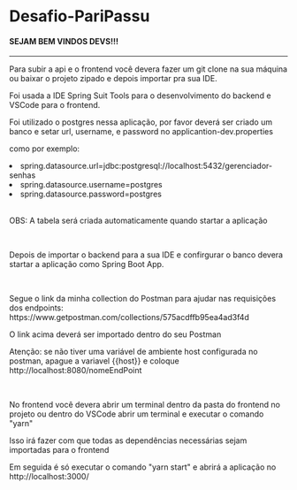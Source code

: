 # Desafio-PariPassu
<h4>SEJAM BEM VINDOS DEVS!!!</h4>
<hr/>
<p>Para subir a api e o frontend você devera fazer um git clone na sua máquina ou baixar o projeto zipado e depois importar pra sua IDE.</p>
<p>Foi usada a IDE Spring Suit Tools para o desenvolvimento do backend e VSCode para o frontend.</p>
<p>Foi utilizado o postgres nessa aplicação, por favor deverá ser criado um banco e setar url, username, e password no applicantion-dev.properties</p>
<p>como por exemplo:</p>
<li>spring.datasource.url=jdbc:postgresql://localhost:5432/gerenciador-senhas</li>
<li>spring.datasource.username=postgres</li>
<li>spring.datasource.password=postgres</li>
<br/>
<p>OBS: A tabela será criada automaticamente quando startar a aplicação<p/>
<br/>
<p>Depois de importar o backend para a sua IDE e confirgurar o banco devera startar a aplicação como Spring Boot App.</p>
<br/>
<p>Segue o link da minha collection do Postman para ajudar nas requisições dos endpoints: https://www.getpostman.com/collections/575acdffb95ea4ad3f4d</p>
<p>O link acima deverá ser importado dentro do seu Postman</p>
<p>Atenção: se não tiver uma variável de ambiente host configurada no postman, apague a variavel {{host}} e coloque http://localhost:8080/nomeEndPoint</p>
<br/>
<p>No frontend você devera abrir um terminal dentro da pasta do frontend no projeto ou dentro do VSCode abrir um terminal e executar o comando "yarn"</p>
<p>Isso irá fazer com que todas as dependências necessárias sejam importadas para o frontend</p>
<p>Em seguida é só executar o comando "yarn start" e abrirá a aplicação no http://localhost:3000/</p>
